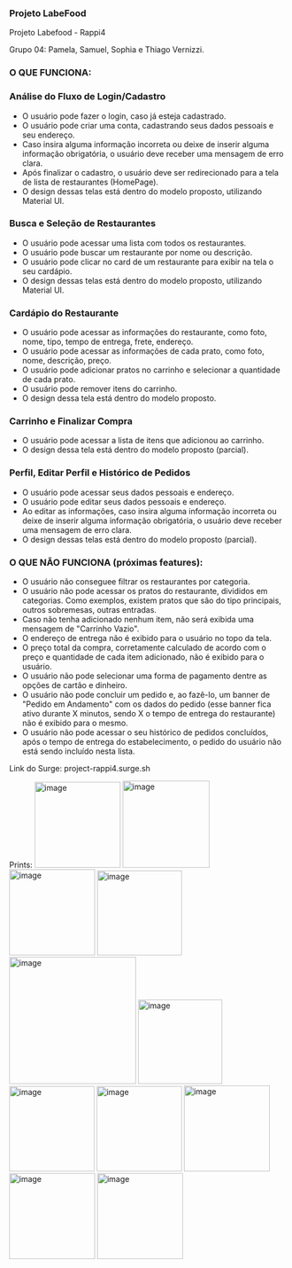 ### Projeto LabeFood

Projeto Labefood - Rappi4

Grupo 04: Pamela, Samuel, Sophia e Thiago Vernizzi.

### O QUE FUNCIONA:

### Análise do Fluxo de Login/Cadastro

- O usuário pode fazer o login, caso já esteja cadastrado.
- O usuário pode criar uma conta, cadastrando seus dados pessoais e seu endereço.
- Caso insira alguma informação incorreta ou deixe de inserir alguma informação obrigatória, o usuário deve receber uma mensagem de erro clara.
- Após finalizar o cadastro, o usuário deve ser redirecionado para a tela de lista de restaurantes (HomePage).
- O design dessas telas está dentro do modelo proposto, utilizando Material UI.

### Busca e Seleção de Restaurantes

- O usuário pode acessar uma lista com todos os restaurantes.
- O usuário pode buscar um restaurante por nome ou descrição.
- O usuário pode clicar no card de um restaurante para exibir na tela o seu cardápio.
- O design dessas telas está dentro do modelo proposto, utilizando Material UI.

### Cardápio do Restaurante

- O usuário pode acessar as informações do restaurante, como foto, nome, tipo, tempo de entrega, frete, endereço.
- O usuário pode acessar as informações de cada prato, como foto, nome, descrição, preço.
- O usuário pode adicionar pratos no carrinho e selecionar a quantidade de cada prato.
- O usuário pode remover itens do carrinho.
- O design dessa tela está dentro do modelo proposto.

### Carrinho e Finalizar Compra

- O usuário pode acessar a lista de itens que adicionou ao carrinho. 
- O design dessa tela está dentro do modelo proposto (parcial).

### Perfil, Editar Perfil e Histórico de Pedidos

- O usuário pode acessar seus dados pessoais e endereço.
- O usuário pode editar seus dados pessoais e endereço.
- Ao editar as informações, caso insira alguma informação incorreta ou deixe de inserir alguma informação obrigatória, o usuário deve receber uma mensagem de erro clara.
- O design dessas telas está dentro do modelo proposto (parcial).

### O QUE NÃO FUNCIONA (próximas features):

- O usuário não conseguee filtrar os restaurantes por categoria.
- O usuário não pode acessar os pratos do restaurante, divididos em categorias. Como exemplos, existem pratos que são do tipo principais, outros sobremesas, outras entradas.
- Caso não tenha adicionado nenhum item, não será exibida uma mensagem de "Carrinho Vazio".
- O endereço de entrega não é exibido para o usuário no topo da tela.
- O preço total da compra, corretamente calculado de acordo com o preço e quantidade de cada item adicionado, não é exibido para o usuário.
- O usuário não pode selecionar uma forma de pagamento dentre as opções de cartão e dinheiro.
- O usuário não pode concluir um pedido e, ao fazê-lo, um banner de "Pedido em Andamento" com os dados do pedido (esse banner fica ativo durante X minutos, sendo X o tempo de entrega do restaurante) não é exibido para o mesmo.
- O usuário não pode acessar o seu histórico de pedidos concluídos, após o tempo de entrega do estabelecimento, o pedido do usuário não está sendo incluído nesta lista.

Link do Surge: project-rappi4.surge.sh

Prints:
<img width="155" alt="image" src="https://user-images.githubusercontent.com/95821657/174526424-f7e39d12-a0a7-422a-81db-f5f0295c0d23.png">
<img width="157" alt="image" src="https://user-images.githubusercontent.com/95821657/174526106-1c5cf3dc-dd77-44e4-b199-b481ac0a9bfd.png">
<img width="155" alt="image" src="https://user-images.githubusercontent.com/95821657/174526283-8b1ee19c-b57f-48b1-8a55-cb5d905e7fd4.png">
<img width="153" alt="image" src="https://user-images.githubusercontent.com/95821657/174526173-47086823-dd1d-43a8-b4e1-af740f08fb06.png">
<img width="229" alt="image" src="https://user-images.githubusercontent.com/95821657/174526500-9a1f312b-a6b5-41de-9a54-83aa8c175bde.png">
<img width="152" alt="image" src="https://user-images.githubusercontent.com/95821657/174526646-b48b399b-6405-47cf-89a2-ed287e741be6.png">
<img width="154" alt="image" src="https://user-images.githubusercontent.com/95821657/174526746-3a32fc0d-3255-42b1-a7de-c607afbf0c8d.png">
<img width="154" alt="image" src="https://user-images.githubusercontent.com/95821657/174526791-80fc00d9-f933-427f-83a4-6c7a99d226cb.png">
<img width="155" alt="image" src="https://user-images.githubusercontent.com/95821657/174527028-c2b6c038-0cc2-4429-8823-f16e5383fa8c.png">
<img width="155" alt="image" src="https://user-images.githubusercontent.com/95821657/174527125-e1be3db5-3d37-471e-b39b-84c23c3bc74a.png">
<img width="155" alt="image" src="https://user-images.githubusercontent.com/95821657/174527178-6a1f97da-4444-4cea-b202-c21cca0076fb.png">






